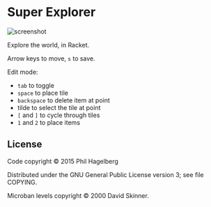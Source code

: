# Super Explorer

<img src="http://p.hagelb.org/super-explorer.png" alt="screenshot" />

Explore the world, in Racket.

Arrow keys to move, `s` to save.

Edit mode:
* `tab` to toggle
* `space` to place tile
* `backspace` to delete item at point
* tilde to select the tile at point
* `[` and `]` to cycle through tiles
* `1` and `2` to place items

## License

Code copyright © 2015 Phil Hagelberg

Distributed under the GNU General Public License version 3; see file COPYING.

Microban levels copyright © 2000 David Skinner.
